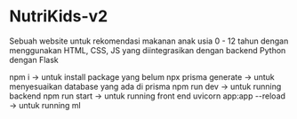 # NutriKids-v2
Sebuah website untuk rekomendasi makanan anak usia 0 - 12 tahun dengan menggunakan HTML, CSS, JS yang diintegrasikan dengan backend Python dengan Flask


npm i -> untuk install package yang belum 
npx prisma generate -> untuk menyesuaikan database yang ada di prisma
npm run dev -> untuk running backend 
npm run start -> untuk running front end
uvicorn app:app --reload -> untuk running ml